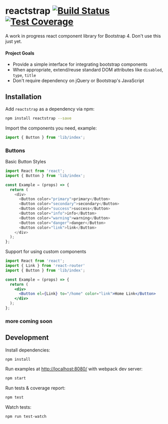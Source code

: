 # reactstrap [![Build Status](https://travis-ci.org/eddywashere/reactstrap.svg?branch=master)](https://travis-ci.org/eddywashere/reactstrap) [![Test Coverage](https://codeclimate.com/github/eddywashere/reactstrap/badges/coverage.svg)](https://codeclimate.com/github/eddywashere/reactstrap/coverage)

A work in progress react component library for Bootstrap 4. Don't use this just yet.

#### Project Goals

- Provide a simple interface for integrating bootstrap components
- When appropriate, extend/reuse standard DOM attributes like `disabled`, `type`, `title`
- Don't require dependency on jQuery or Bootstrap's JavaScript

## Installation

Add `reactstrap` as a dependency via npm:

```sh
npm install reactstrap --save
```

Import the components you need, example:

```js
import { Button } from 'lib/index';
```

### Buttons

Basic Button Styles

```js
import React from 'react';
import { Button } from 'lib/index';

const Example = (props) => {
  return (
    <div>
      <Button color="primary">primary</Button>
      <Button color="secondary">secondary</Button>
      <Button color="success">success</Button>
      <Button color="info">info</Button>
      <Button color="warning">warning</Button>
      <Button color="danger">danger</Button>
      <Button color="link">link</Button>
    </div>
  );
};
```

Support for using custom components

```jsx
import React from 'react';
import { Link } from 'react-router'
import { Button } from 'lib/index';

const Example = (props) => {
  return (
    <div>
      <Button el={Link} to="/home" color="link">Home Link</Button>
    </div>
  );
};
```

### more coming soon

## Development

Install dependencies:

```sh
npm install
```

Run examples at [http://localhost:8080/](http://localhost:8080/) with webpack dev server:

```sh
npm start
```

Run tests & coverage report:

```sh
npm test
```

Watch tests:

```sh
npm run test-watch
```
